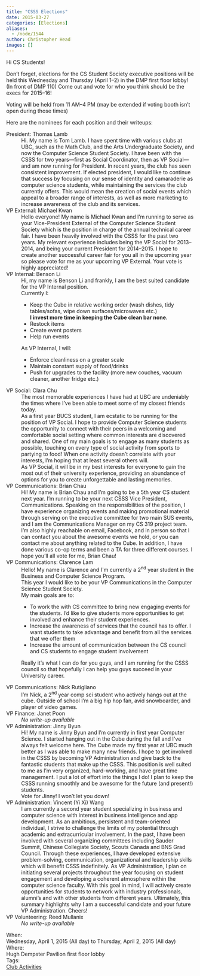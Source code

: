 ```yaml
---
title: "CSSS Elections"
date: 2015-03-27
categories: [Elections]
aliases:
  - /node/1544
author: Christopher Head
images: []
---
```


<div class="field field-name-body field-type-text-with-summary field-label-hidden"><div class="field-items"><div class="field-item even"><p>Hi CS Students!</p>
<p>Don&#x2019;t forget, elections for the CS Student Society executive positions will be held this Wednesday and Thursday (April 1&#x2013;2) in the DMP first floor lobby! (In front of DMP 110) Come out and vote for who you think should be the execs for 2015&#x2013;16!</p>
<p>Voting will be held from 11 AM&#x2013;4 PM (may be extended if voting booth isn&#x2019;t open during those times)</p>
<p>Here are the nominees for each position and their writeups:</p>
<dl>
<dt>President: Thomas Lamb</dt>
<dd>Hi. My name is Tom Lamb. I have spent time with various clubs at UBC, such as the Math Club, and the Arts Undergraduate Society, and now the Computer Science Student Society. I have been with the CSSS for two years&#x2014;first as Social Coordinator, then as VP Social&#x2014;and am now running for President. In recent years, the club has seen consistent improvement. If elected president, I would like to continue that success by focusing on our sense of identity and camaraderie as computer science students, while maintaining the services the club currently offers. This would mean the creation of social events which appeal to a broader range of interests, as well as more marketing to increase awareness of the club and its services.</dd>
<dt>VP External: Michael Kwan</dt>
<dd>Hello everyone! My name is Michael Kwan and I&#x2019;m running to serve as your Vice-President External of the Computer Science Student Society which is the position in charge of the annual technical career fair. I have been heavily involved with the CSSS for the past two years. My relevant experience includes being the VP Social for 2013&#x2013;2014, and being your current President for 2014&#x2013;2015. I hope to create another successful career fair for you all in the upcoming year so please vote for me as your upcoming VP External. Your vote is highly appreciated!</dd>
<dt>VP Internal: Benson Li</dt>
<dd>Hi, my name is Benson Li and frankly, I am the best suited candidate for the VP Internal position.<br>
Currently I:<p></p>
<ul>
<li>Keep the Cube in relative working order (wash dishes, tidy tables/sofas, wipe down surfaces/microwaves etc.)<br>
<strong>I invest more time in keeping the Cube clean bar none.</strong></li>
<li>Restock items</li>
<li>Create event posters</li>
<li>Help run events</li>
</ul>
<p>As VP Internal, I will:</p>
<ul>
<li>Enforce cleanliness on a greater scale</li>
<li>Maintain constant supply of food/drinks</li>
<li>Push for upgrades to the facility (more new couches, vacuum cleaner, another fridge etc.)</li>
</ul>
</dd>
<dt>VP Social: Clara Chu</dt>
<dd>The most memorable experiences I have had at UBC are undeniably the times where I&#x2019;ve been able to meet some of my closest friends today.<br>
As a first year BUCS student, I am ecstatic to be running for the position of VP Social. I hope to provide Computer Science students the opportunity to connect with their peers in a welcoming and comfortable social setting where common interests are discovered and shared. One of my main goals is to engage as many students as possible, touching on every type of social activity from sports to partying to food! When one activity doesn&#x2019;t correlate with your interests, I&#x2019;m hoping that at least several others will.<br>
As VP Social, it will be in my best interests for everyone to gain the most out of their university experience, providing an abundance of options for you to create unforgettable and lasting memories.</dd>
<dt>VP Communications: Brian Chau</dt>
<dd>Hi! My name is Brian Chau and I&#x2019;m going to be a 5th year CS student next year. I&#x2019;m running to be your next CSSS Vice President, Communications. Speaking on the responsibilities of the position, I have experience organizing events and making promotional material through serving on the executive committee for two main SUS events, and I am the Communications Manager on my CS 319 project team. I&#x2019;m also highly reachable on email, Facebook, and in person so that I can contact you about the awesome events we hold, or you can contact me about anything related to the Cube. In addition, I have done various co-op terms and been a TA for three different courses. I hope you&#x2019;ll all vote for me, Brian Chau!</dd>
<dt>VP Communications: Clarence Lam</dt>
<dd>Hello! My name is Clarence and I&apos;m currently a 2<sup>nd</sup> year student in the Business and Computer Science Program.<br>
This year I would like to be your VP Communications in the Computer Science Student Society.<br>
My main goals are to:<p></p>
<ul>
<li>To work the with CS committee to bring new engaging events for the students. I&#x2019;d like to give students more opportunities to get involved and enhance their student experiences.</li>
<li>Increase the awareness of services that the council has to offer. I want students to take advantage and benefit from all the services that we offer them</li>
<li>Increase the amount of communication between the CS council and CS students to engage student involvement</li>
</ul>
<p>Really it&#x2019;s what I can do for you guys, and I am running for the CSSS council so that hopefully I can help you guys succeed in your University career.</p></dd>
<dt>VP Communications: Nick Rutigliano</dt>
<dd>I&#x2019;m Nick, a 2<sup>nd</sup> year comp sci student who actively hangs out at the cube. Outside of school I&#x2019;m a big hip hop fan, avid snowboarder, and player of video games.</dd>
<dt>VP Finance: Janet Poon</dt>
<dd><em>No write-up available</em></dd>
<dt>VP Administration: Jinny Byun</dt>
<dd>Hi! My name is Jinny Byun and I&#x2019;m currently in first year Computer Science. I started hanging out in the Cube during the fall and I&apos;ve always felt welcome here. The Cube made my first year at UBC much better as I was able to make many new friends. I hope to get involved in the CSSS by becoming VP Administration and give back to the fantastic students that make up the CSSS. This position is well suited to me as I&#x2019;m very organized, hard-working, and have great time management. I put a lot of effort into the things I do! I plan to keep the CSSS running smoothly and be awesome for the future (and present!) students.<br>
Vote for Jinny! I won&#x2019;t let you down!</dd>
<dt>VP Administration: Vincent (Yi Xi) Wang</dt>
<dd>I am currently a second year student specializing in business and computer science with interest in business intelligence and app development. As an ambitious, persistent and team-oriented individual, I strive to challenge the limits of my potential through academic and extracurricular involvement. In the past, I have been involved with several organizing committees including Sauder Summit, Chinese Collegiate Society, Scouts Canada and BNS Grad Council. Through these experiences, I have developed extensive problem-solving, communication, organizational and leadership skills which will benefit CSSS indefinitely. As VP Administration, I plan on initiating several projects throughout the year focusing on student engagement and developing a coherent atmosphere within the computer science faculty. With this goal in mind, I will actively create opportunities for students to network with industry professionals, alumni&#x2019;s and with other students from different years. Ultimately, this summary highlights why I am a successful candidate and your future VP Administration. Cheers!</dd>
<dt>VP Volunteering: Reed Mullanix</dt>
<dd><em>No write-up available</em></dd>
</dl>
</div></div></div><div class="field field-name-field-dates field-type-datetime field-label-above"><div class="field-label">When:&#xA0;</div><div class="field-items"><div class="field-item even"><span class="date-display-range"><span class="date-display-start">Wednesday, April 1, 2015 (All day)</span> to <span class="date-display-end">Thursday, April 2, 2015 (All day)</span></span></div></div></div><div class="field field-name-field-location field-type-text field-label-above"><div class="field-label">Where:&#xA0;</div><div class="field-items"><div class="field-item even">Hugh Dempster Pavilion first floor lobby</div></div></div>    <footer>
    <div class="field field-name-field-tags field-type-taxonomy-term-reference field-label-above"><div class="field-label">Tags:&#xA0;</div><div class="field-items"><div class="field-item even"><a href="/club">Club Activities</a></div></div></div>      </footer>
